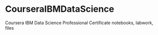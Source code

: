 # CourseraIBMDataScience
Coursera IBM Data Science Professional Certificate notebooks, labwork, files

